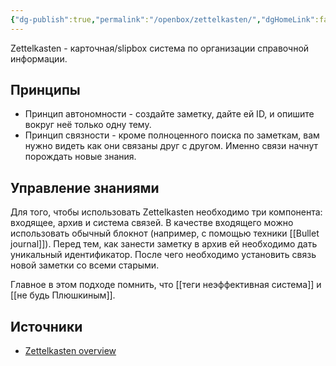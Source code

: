 ```yaml
---
{"dg-publish":true,"permalink":"/openbox/zettelkasten/","dgHomeLink":false,"dgPassFrontmatter":true}
---
```



Zettelkasten - карточная/slipbox система по организации справочной информации.

## Принципы

- Принцип автономности - создайте заметку, дайте ей ID, и опишите вокруг неё только одну тему.
- Принцип связности - кроме полноценного поиска по заметкам, вам нужно видеть как они связаны друг с другом. Именно связи начнут порождать новые знания.

## Управление знаниями

Для того, чтобы использовать Zettelkasten необходимо три компонента: входящее, архив и система связей.
В качестве входящего можно использовать обычный блокнот (например, с помощью техники [[Bullet journal]]).
Перед тем, как занести заметку в архив ей необходимо дать уникальный идентификатор.
После чего необходимо установить связь новой заметки со всеми старыми.

Главное в этом подходе помнить, что [[теги неэффективная система]] и [[не будь Плюшкиным]].

## Источники 

- [Zettelkasten overview](https://zettelkasten.de/posts/overview/)
